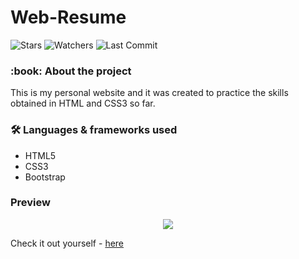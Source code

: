 <h1>Web-Resume</h1>

![Stars](https://img.shields.io/github/stars/shukkkur/shukkkur.github.io.svg)
![Watchers](https://img.shields.io/github/watchers/shukkkur/shukkkur.github.io.svg)
![Last Commit](https://img.shields.io/github/last-commit/shukkkur/shukkkur.github.io.svg) 

<h3>:book: About the project</h3>
This is my  personal website and it was created to practice the skills obtained in HTML and CSS3 so far.


<h3>🛠 Languages & frameworks used</h3>
<ul>
 <li>HTML5</li>
 <li>CSS3</li>
 <li>Bootstrap</li>
</ul>

<h3>Preview</h3>

<p align='center'>
 <img src='https://github.com/shukkkur/shukkkur.github.io/blob/b1dcf32a849168b9f067cff1772266d434de766c/images/ezgif.com-gif-maker.gif'>
</p>


 <p>Check it out yourself - <a href="https://shukkkur.github.io/" target="_blank">here</a></p>
